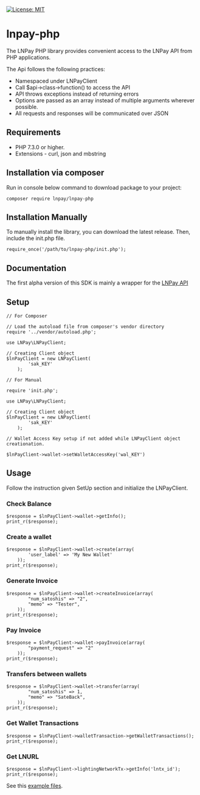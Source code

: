 [![License: MIT](https://img.shields.io/badge/License-MIT-yellow.svg)](https://opensource.org/licenses/MIT)

# lnpay-php
The LNPay PHP library provides convenient access to the LNPay API from PHP applications.

The Api follows the following practices:
- Namespaced under LNPayClient
- Call $api->class->function() to access the API
- API throws exceptions instead of returning errors
- Options are passed as an array instead of multiple arguments wherever possible.
- All requests and responses will be communicated over JSON
    
## Requirements
- PHP 7.3.0 or higher.
- Extensions - curl, json and mbstring

## Installation via composer
Run in console below command to download package to your project:
```
composer require lnpay/lnpay-php
```

## Installation Manually
To manually install the library, you can download the latest release. Then, include the init.php file.
```
require_once('/path/to/lnpay-php/init.php');
```

## Documentation
The first alpha version of this SDK is mainly a wrapper for the [LNPay API](https://docs.lnpay.co/)

## Setup
```
// For Composer

// Load the autoload file from composer's vendor directory
require '../vendor/autoload.php';

use LNPay\LNPayClient;

// Creating Client object
$lnPayClient = new LNPayClient(
        'sak_KEY'
    );

```
```
// For Manual

require 'init.php';

use LNPay\LNPayClient;

// Creating Client object
$lnPayClient = new LNPayClient(
        'sak_KEY'
    );

```
```
// Wallet Access Key setup if not added while LNPayClient object creationation.

$lnPayClient->wallet->setWalletAccessKey('wal_KEY')
```

## Usage
Follow the instruction given SetUp section and initialize the LNPayClient.

### Check Balance
```
$response = $lnPayClient->wallet->getInfo();
print_r($response);
```

### Create a wallet
```
$response = $lnPayClient->wallet->create(array(
        'user_label' => 'My New Wallet'
    ));
print_r($response);
```

### Generate Invoice
```
$response = $lnPayClient->wallet->createInvoice(array(
        "num_satoshis" => "2",
        "memo" => "Tester",
    ));
print_r($response);
```

### Pay Invoice
```
$response = $lnPayClient->wallet->payInvoice(array(
        "payment_request" => "2"
    ));
print_r($response);
```

### Transfers between wallets
```
$response = $lnPayClient->wallet->transfer(array(
        "num_satoshis" => 1,
        "memo" => "SateBack",
    ));
print_r($response);
```

### Get Wallet Transactions
```
$response = $lnPayClient->walletTransaction->getWalletTransactions();
print_r($response);
```

### Get LNURL
```
$response = $lnPayClient->lightingNetworkTx->getInfo('lntx_id');
print_r($response);
```

See this [example files](examples).

